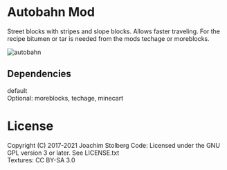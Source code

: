 # Autobahn Mod

Street blocks with stripes and slope blocks. Allows faster traveling.
For the recipe bitumen or tar is needed from the mods techage or moreblocks.

![autobahn](https://github.com/joe7575/autobahn/blob/master/screenshot.png)

## Dependencies
default  
Optional: moreblocks, techage, minecart

# License
Copyright (C) 2017-2021 Joachim Stolberg
Code: Licensed under the GNU GPL version 3 or later. See LICENSE.txt  
Textures: CC BY-SA 3.0


